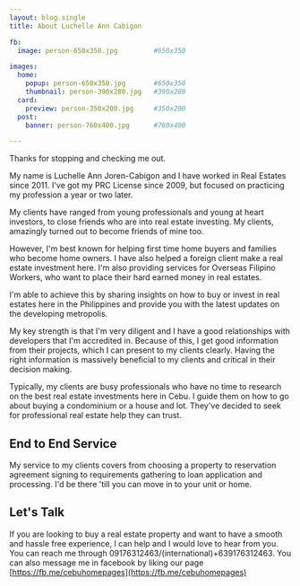 ```yaml
---
layout: blog.single
title: About Luchelle Ann Cabigon

fb:
  image: person-650x350.jpg         #650x350

images:
  home:
    popup: person-650x350.jpg       #650x350
    thumbnail: person-390x280.jpg   #390x280
  card:
    preview: person-350x200.jpg     #350x200
  post:
    banner: person-760x400.jpg      #760x400

---
```


Thanks for stopping and checking me out.

My name is Luchelle Ann Joren-Cabigon and I have worked in Real Estates since 2011. I've got my PRC License since 2009, but focused on practicing my profession a year or two later.

My clients have ranged from young professionals and young at heart investors, to close friends who are into real estate investing. My clients, amazingly turned out to become friends of mine too.

However, I'm best known for helping first time home buyers and families who become home owners. I have also helped a foreign client make a real estate investment here. I'm also providing services for Overseas Filipino Workers, who want to place their hard earned money in real estates.

I'm able to achieve this by sharing insights on how to buy or invest in real estates here in the Philippines and provide you with the latest updates on the developing metropolis.

My key strength is that I'm very diligent and I have a good relationships with developers that I'm accredited in. Because of this, I get good information from their projects, which I can present to my clients clearly. Having the right information is massively beneficial to my clients and critical in their decision making.

Typically, my clients are busy professionals who have no time to research on the best real estate investments here in Cebu. I guide them on how to go about buying a condominium or a house and lot. They've decided to seek for professional real estate help they can trust.

## End to End Service

My service to my clients covers from choosing a property to reservation agreement signing to requirements gathering to loan application and processing. I'd be there 'till you can move in to your unit or home. 


## Let's Talk

If you are looking to buy a real estate property and want to have a smooth and hassle free experience, I can help and I would love to hear from you. You can reach me through 09176312463/(international)+639176312463. You can also message me in facebook by liking our page [https://fb.me/cebuhomepages](https://fb.me/cebuhomepages)